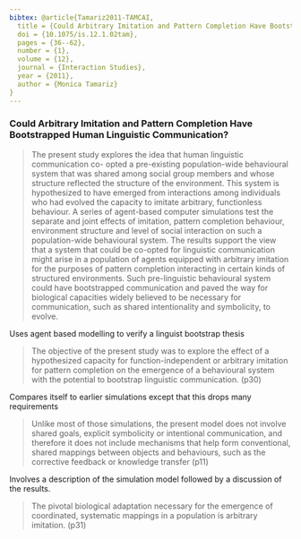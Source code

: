 ```yaml
---
bibtex: @article{Tamariz2011-TAMCAI,
  title = {Could Arbitrary Imitation and Pattern Completion Have Bootstrapped Human Linguistic Communication?},
  doi = {10.1075/is.12.1.02tam},
  pages = {36--62},
  number = {1},
  volume = {12},
  journal = {Interaction Studies},
  year = {2011},
  author = {Monica Tamariz}
}
---
```


### Could Arbitrary Imitation and Pattern Completion Have Bootstrapped Human Linguistic Communication?

> The present study explores the idea that human linguistic communication co- opted a pre-existing population-wide behavioural system that was shared among social group members and whose structure reflected the structure of the environment. This system is hypothesized to have emerged from interactions among individuals who had evolved the capacity to imitate arbitrary, functionless behaviour. A series of agent-based computer simulations test the separate and joint effects of imitation, pattern completion behaviour, environment structure and level of social interaction on such a population-wide behavioural system. The results support the view that a system that could be co-opted for linguistic communication might arise in a population of agents equipped with arbitrary imitation for the purposes of pattern completion interacting in certain kinds of structured environments. Such pre-linguistic behavioural system could have bootstrapped communication and paved the way for biological capacities widely believed to be necessary for communication, such as shared intentionality and symbolicity, to evolve.

Uses agent based modelling to verify a linguist bootstrap thesis

> The objective of the present study was to explore the effect of a hypothesized capacity for function-independent or arbitrary imitation for pattern completion on the emergence of a behavioural system with the potential to bootstrap linguistic communication. (p30)

Compares itself to earlier simulations except that this drops many requirements

> Unlike most of those simulations, the present model does not involve shared goals, explicit symbolicity or intentional communication, and therefore it does not include mechanisms that help form conventional, shared mappings between objects and behaviours, such as the corrective feedback or knowledge transfer (p11)

Involves a description of the simulation model followed by a discussion of the results.

> The pivotal biological adaptation necessary for the emergence of coordinated, systematic mappings in a population is arbitrary imitation. (p31)


